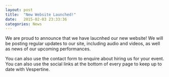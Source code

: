 ```yaml
---
layout: post
title:  "New Website Launched!"
date:   2015-02-03 23:33:36
categories: News
---
```


We are proud to announce that we have laucnhed our new website! We will be posting regular updates to our site, including audio and videos, as well as news of our upcoming performances.

<!--more-->

You can also use the contact form to enquire about hiring us for your event. You can also use the social links at the bottom of every page to keep up to date with Vespertine.